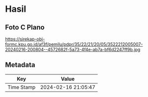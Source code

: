 # Hasil

## Foto C Plano

https://sirekap-obj-formc.kpu.go.id/af3f/pemilu/pdpr/35/22/21/20/05/3522212005007-20240216-200804--4572682f-5a73-4f4e-ab7a-bf6d2247ff9b.jpg


## Metadata

| Key        | Value               |
| ---------- | ------------------- |
| Time Stamp | 2024-02-16 21:05:47 |



